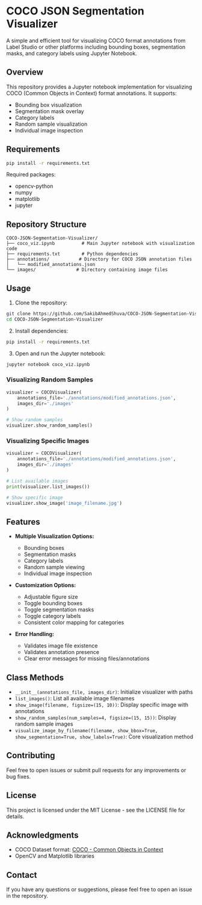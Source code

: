 # COCO JSON Segmentation Visualizer

A simple and efficient tool for visualizing COCO format annotations from Label Studio or other platforms including bounding boxes, segmentation masks, and category labels using Jupyter Notebook.

## Overview

This repository provides a Jupyter notebook implementation for visualizing COCO (Common Objects in Context) format annotations. It supports:
- Bounding box visualization
- Segmentation mask overlay
- Category labels
- Random sample visualization
- Individual image inspection

## Requirements

```bash
pip install -r requirements.txt
```

Required packages:
- opencv-python
- numpy
- matplotlib
- jupyter

## Repository Structure

```
COCO-JSON-Segmentation-Visualizer/
├── coco_viz.ipynb          # Main Jupyter notebook with visualization code
├── requirements.txt        # Python dependencies
├── annotations/           # Directory for COCO JSON annotation files
│   └── modified_annotations.json
└── images/               # Directory containing image files
```

## Usage

1. Clone the repository:
```bash
git clone https://github.com/SakibAhmedShuva/COCO-JSON-Segmentation-Visualizer.git
cd COCO-JSON-Segmentation-Visualizer
```

2. Install dependencies:
```bash
pip install -r requirements.txt
```

3. Open and run the Jupyter notebook:
```bash
jupyter notebook coco_viz.ipynb
```

### Visualizing Random Samples

```python
visualizer = COCOVisualizer(
    annotations_file='./annotations/modified_annotations.json',
    images_dir='./images'
)

# Show random samples
visualizer.show_random_samples()
```

### Visualizing Specific Images

```python
visualizer = COCOVisualizer(
    annotations_file='./annotations/modified_annotations.json',
    images_dir='./images'
)

# List available images
print(visualizer.list_images())

# Show specific image
visualizer.show_image('image_filename.jpg')
```

## Features

- **Multiple Visualization Options:**
  - Bounding boxes
  - Segmentation masks
  - Category labels
  - Random sample viewing
  - Individual image inspection

- **Customization Options:**
  - Adjustable figure size
  - Toggle bounding boxes
  - Toggle segmentation masks
  - Toggle category labels
  - Consistent color mapping for categories

- **Error Handling:**
  - Validates image file existence
  - Validates annotation presence
  - Clear error messages for missing files/annotations

## Class Methods

- `__init__(annotations_file, images_dir)`: Initialize visualizer with paths
- `list_images()`: List all available image filenames
- `show_image(filename, figsize=(15, 10))`: Display specific image with annotations
- `show_random_samples(num_samples=4, figsize=(15, 15))`: Display random sample images
- `visualize_image_by_filename(filename, show_bbox=True, show_segmentation=True, show_labels=True)`: Core visualization method

## Contributing

Feel free to open issues or submit pull requests for any improvements or bug fixes.

## License

This project is licensed under the MIT License - see the LICENSE file for details.

## Acknowledgments

- COCO Dataset format: [COCO - Common Objects in Context](https://cocodataset.org/)
- OpenCV and Matplotlib libraries

## Contact

If you have any questions or suggestions, please feel free to open an issue in the repository.
